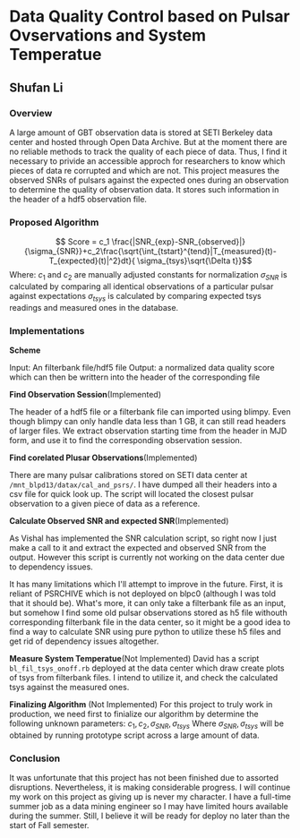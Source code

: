 # Data Quality Control based on Pulsar Ovservations and System Temperatue #
## Shufan Li ##

### Overview ###
A large amount of GBT observation data is stored at SETI Berkeley data center and hosted through Open Data Archive. But at the moment there are no reliable methods to track the quality of each piece of data. Thus, I find it necessary to privide an accessible approch for researchers to  know which pieces of data re corrupted and which are not. This project measures the observed SNRs of pulsars against the expected ones during an observation to determine the quality of observation data. It stores such information in the header of a hdf5 observation file.
### Proposed Algorithm ###
$$ Score = c_1 \frac{|SNR_{exp}-SNR_{observed}|}{\sigma_{SNR}}+c_2\frac{\sqrt{\int_{tstart}^{tend}|T_{measured}(t)-T_{expected}(t)|^2}dt}{ \sigma_{tsys}\sqrt{\Delta t}}$$
Where:
$c_1$ and $c_2$ are manually adjusted constants for normalization
$\sigma_{SNR}$ is calculated by comparing all identical observations of a particular pulsar against expectations
$\sigma_{tsys}$ is calculated by comparing expected tsys readings and measured ones in the database.

### Implementations ###


**Scheme**

Input: An filterbank file/hdf5 file
Output: a normalized data quality score which can then be writtern into the header of the corresponding file

**Find Observation Session**(Implemented)

The header of a hdf5 file or a filterbank file can imported using blimpy. Even though blimpy can only handle data less than 1 GB, it can still read headers of larger files. We extract observation starting time from the header in MJD form, and use it to find the corresponding observation session.

**Find corelated Plusar Observations**(Implemented)

There are many pulsar calibrations stored on SETI data center at `/mnt_blpd13/datax/cal_and_psrs/`. I have dumped all their headers into a csv file for quick look up. The script will located the closest pulsar observation to a given piece of data as a reference.

**Calculate Observed SNR and expected SNR**(Implemented)

As Vishal has implemented the SNR calculation script, so right now I just make a call to it and extract the expected and observed SNR from the output.  However this script is currently not working on the data center due to dependency issues.

It has many limitations which I'll attempt to improve in the future. First, it is reliant of PSRCHIVE which is not deployed on blpc0 (although I was told that it should be). What's more, it can only take a filterbank file as an input, but somehow I find some old pulsar observations stored as h5 file withouth corresponding filterbank file in the data center, so it might be a good idea to find a way to calculate SNR using pure python to utilize these h5 files and get rid of dependency issues altogether.

**Measure System Temperatue**(Not Implemented)
David has a script `bl_fil_tsys_onoff.rb` deployed at the data center which draw create plots of tsys from filterbank files. I intend to utilize it, and check the calculated tsys against the measured ones.

**Finalizing Algorithm** (Not Implemented)
For this project to truly work in production, we need first to finialize our algorithm by determine the following unknown parameters: $c_1,c_2,\sigma_{SNR},\sigma_{tsys}$
Where $\sigma_{SNR},\sigma_{tsys}$ will be obtained by running prototype script across a large amount of data.

### Conclusion ###
It was unfortunate that this project has not been finished due to assorted disruptions. Nevertheless, it is making considerable progress. I will continue my work on this project as giving up is never my character. I have a full-time summer job as a data mining engineer so I may have limited hours available during the summer. Still, I believe it will be ready for deploy no later than the start of Fall semester.
